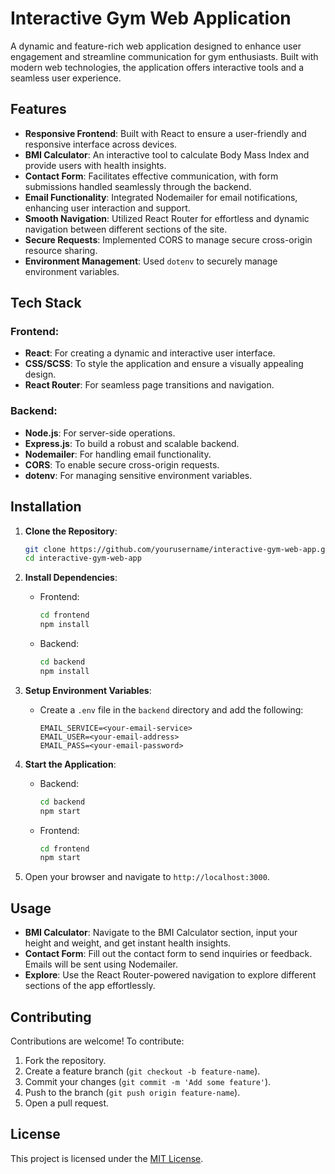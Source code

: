 # Interactive Gym Web Application

A dynamic and feature-rich web application designed to enhance user engagement and streamline communication for gym enthusiasts. Built with modern web technologies, the application offers interactive tools and a seamless user experience.

## Features

- **Responsive Frontend**: Built with React to ensure a user-friendly and responsive interface across devices.
- **BMI Calculator**: An interactive tool to calculate Body Mass Index and provide users with health insights.
- **Contact Form**: Facilitates effective communication, with form submissions handled seamlessly through the backend.
- **Email Functionality**: Integrated Nodemailer for email notifications, enhancing user interaction and support.
- **Smooth Navigation**: Utilized React Router for effortless and dynamic navigation between different sections of the site.
- **Secure Requests**: Implemented CORS to manage secure cross-origin resource sharing.
- **Environment Management**: Used `dotenv` to securely manage environment variables.

## Tech Stack

### Frontend:
- **React**: For creating a dynamic and interactive user interface.
- **CSS/SCSS**: To style the application and ensure a visually appealing design.
- **React Router**: For seamless page transitions and navigation.

### Backend:
- **Node.js**: For server-side operations.
- **Express.js**: To build a robust and scalable backend.
- **Nodemailer**: For handling email functionality.
- **CORS**: To enable secure cross-origin requests.
- **dotenv**: For managing sensitive environment variables.

## Installation

1. **Clone the Repository**:
   ```bash
   git clone https://github.com/yourusername/interactive-gym-web-app.git
   cd interactive-gym-web-app
   ```

2. **Install Dependencies**:

   - Frontend:
     ```bash
     cd frontend
     npm install
     ```
   - Backend:
     ```bash
     cd backend
     npm install
     ```

3. **Setup Environment Variables**:
   - Create a `.env` file in the `backend` directory and add the following:
     ```plaintext
     EMAIL_SERVICE=<your-email-service>
     EMAIL_USER=<your-email-address>
     EMAIL_PASS=<your-email-password>
     ```

4. **Start the Application**:
   - Backend:
     ```bash
     cd backend
     npm start
     ```
   - Frontend:
     ```bash
     cd frontend
     npm start
     ```

5. Open your browser and navigate to `http://localhost:3000`.

## Usage

- **BMI Calculator**: Navigate to the BMI Calculator section, input your height and weight, and get instant health insights.
- **Contact Form**: Fill out the contact form to send inquiries or feedback. Emails will be sent using Nodemailer.
- **Explore**: Use the React Router-powered navigation to explore different sections of the app effortlessly.

## Contributing

Contributions are welcome! To contribute:

1. Fork the repository.
2. Create a feature branch (`git checkout -b feature-name`).
3. Commit your changes (`git commit -m 'Add some feature'`).
4. Push to the branch (`git push origin feature-name`).
5. Open a pull request.

## License

This project is licensed under the [MIT License](LICENSE).
